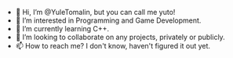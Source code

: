 - 👋 Hi, I’m @YuleTomalin, but you can call me yuto!
- 👀 I’m interested in Programming and Game Development.
- 🌱 I’m currently learning C++. 
- 💞️ I’m looking to collaborate on any projects, privately or publicly.
- 📫 How to reach me? I don't know, haven't figured it out yet.

<!---
YuleTomalin/YuleTomalin is a ✨ special ✨ repository because its `README.md` (this file) appears on your GitHub profile.
You can click the Preview link to take a look at your changes.
--->
